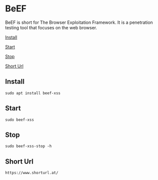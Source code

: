 # BeEF

BeEF is short for The Browser Exploitation Framework. It is a penetration testing tool that focuses on the web browser.

[Install](#install)

[Start](#start)

[Stop](#Stop)

[Short Url](#Short-url)


## Install 

    sudo apt install beef-xss
      
## Start

    sudo beef-xss
     
## Stop

    sudo beef-xss-stop -h

## Short Url 

    https://www.shorturl.at/
